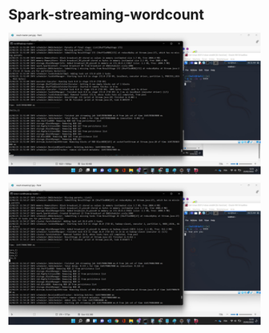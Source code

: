 # Spark-streaming-wordcount

![alt text](https://github.com/Ghassen-Da/Spark-streaming-wordcount/blob/master/Screenshots/result-streaming1.jpg)

![alt text](https://github.com/Ghassen-Da/Spark-streaming-wordcount/blob/master/Screenshots/result-streaming2.jpg)
